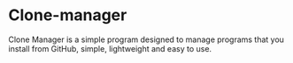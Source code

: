 # Clone-manager
Clone Manager is a simple program designed to manage programs that you install from GitHub, simple, lightweight and easy to use.
